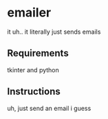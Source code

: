 # emailer
it uh.. it literally just sends emails

## Requirements
tkinter and python

## Instructions
uh, just send an email i guess
